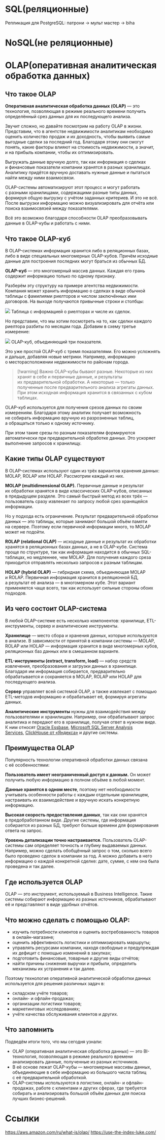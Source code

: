# SQL(реляционные)
Репликация для PostgreSQL: патрони -> мульт мастер -> biha

# NoSQL(не реляционные)


# OLAP(оперативная аналитическая обработка данных)

## Что такое OLAP

**Оперативная аналитическая обработка данных (OLAP)** — это технология, позволяющая в режиме реального времени получить определённый срез данных для их последующего анализа.

Звучит сложно, но давайте посмотрим на работу OLAP в жизни. Представим, что в агентстве недвижимости аналитикам необходимо оценить количество продаж и их доходность, чтобы выявить самые выгодные сделки за последний год. Благодаря этому они смогут понять, какие факторы влияют на стоимость недвижимости, а значит, и на прибыль компании, чтобы их оптимизировать.

Выгружать данные вручную долго, так как информация о сделках и финансовые показатели компании хранятся в разных хранилищах. Аналитику придётся вручную доставать нужные данные и пытаться найти между ними взаимосвязи.

OLAP-системы автоматизируют этот процесс и могут работать с разными хранилищами, содержащими разные типы данных, формируя общую выгрузку с учётом заданных критериев. И это не всё. После выгрузки информацию можно визуализировать для отчёта или поиска взаимосвязей между показателями.

Всё это возможно благодаря способности OLAP преобразовывать данные в OLAP-кубы и работать с ними.

## Что такое OLAP-куб

В OLAP-системах информация хранится либо в реляционных базах, либо в виде специальных многомерных OLAP-кубов. Причём исходные данные для построения последних могут браться из обычных БД.

**OLAP-куб** — это многомерный массив данных. Каждая его грань содержит информацию только по одному признаку.

Разберём эту структуру на примере агентства недвижимости. Компания может хранить информацию о сделках в виде обычной таблицы с фамилиями риелторов и числом заключённых ими договоров. На выходе получаются привычные строки и столбцы:

![](https://skillbox.ru/upload/setka_images/11511626022024_accf102caaa970ce65d217b9ae9a8e9a57caa67c.jpg)
Таблица с информацией о риелторах и числе их сделок.  

Но представим, что мы хотим посмотреть на то, как сделки каждого риелтора разбиты по месяцам года. Добавим в схему третье измерение:

![](https://skillbox.ru/upload/setka_images/11511626022024_278cadb5c5a600fd354bbb4a32acf34407bf98f0.png)
OLAP-куб, объединяющий три показателя.  

Это уже простой OLAP-куб с тремя показателями. Его можно усложнять и дальше, добавляя новые метрики. Например, информацию о месторасположении недвижимости по районам города.

> [!warning] Важно
> OLAP-кубы бывают разные. Некоторые из них хранят в себе и первичные данные, и результаты их предварительной обработки. А некоторые — только полученные после предварительного анализа агрегаты данных. При этом исходная информация хранится в связанных с кубом таблицах.

OLAP-куб используется для получения срезов данных по своим измерениям. Благодаря этому аналитик получает возможность не собирать информацию вручную из разрозненных таблиц, а обращаться только к одному источнику.

При этом такие срезы по разным показателям формируются автоматически при предварительной обработке данных. Это ускоряет выполнение запросов к хранилищу.

## Какие типы OLAP существуют

В OLAP-системах используют один из трёх вариантов хранения данных: MOLAP, ROLAP или HOLAP. Рассмотрим каждый из них.

**MOLAP (multidimensional OLAP).** Первичные данные и результат их обработки хранятся в виде классических OLAP-кубов, описанных в предыдущем разделе. Это самый быстрый метод из всех трёх — пользователь сразу извлекает по запросу любой срез хранящейся информации.

Но у подхода есть ограничение. Результат предварительной обработки данных — это таблицы, которые занимают большой объём памяти на сервере. Поэтому если первичной информации много, то MOLAP может не подойти.

**ROLAP (relational OLAP)** — исходные данные и результат их обработки хранятся в реляционных базах данных, а не в OLAP-кубе. Система проще по структуре, так как информация находится в обычных SQL-таблицах, но медленнее, чем MOLAP. Для получения каждого среза приходится отправлять несколько запросов к разным таблицам.

**HOLAP (hybrid OLAP)** — гибридная схема, объединяющая MOLAP и ROLAP. Первичная информация хранится в реляционной БД, а результат её анализа — в многомерном кубе. Этот вариант применяется чаще всего, так как использует сильные стороны обоих подходов.

## Из чего состоит OLAP-система

В любой OLAP-системе есть несколько компонентов: хранилище, ETL-инструменты, сервер и аналитические инструменты.

**Хранилище** — место сбора и хранения данных, которые используются в анализе. В зависимости от принятой в компании системы — MOLAP, ROLAP или HOLAP — информация хранится в виде многомерных кубов, реляционных баз данных или в смешанном варианте.

**ETL-инструменты (extract, transform, load)** — набор средств извлечения, преобразования и загрузки данных в хранилище. Благодаря им информация собирается, предварительно обрабатывается и сохраняется в MOLAP, ROLAP или HOLAP для последующего анализа.

**Сервер** управляет всей системой OLAP, а также извлекает с помощью ETL-методов информацию и обрабатывает её, формируя агрегаты данных.

**Аналитические инструменты** нужны для взаимодействия между пользователями и хранилищем. Например, они обрабатывают запрос аналитика и передают его в хранилище, получая ответ в нужном виде. К ним относят [Oracle Essbase](https://www.oracle.com/cis/business-analytics/essbase.html), [Microsoft SQL Server Analysis Services](https://learn.microsoft.com/ru-ru/analysis-services/analysis-services-overview?view=asallproducts-allversions), [ClickHouse от «Яндекса»](https://yandex.ru/dev/clickhouse/) и другие системы.

## Преимущества OLAP

Популярность технологии оперативной обработки данных связана с её особенностями:

**Пользователь имеет неограниченный доступ к данным.** Он может получить любую информацию в полном объёме в любой момент.

**Данные хранятся в одном месте**, поэтому нет необходимости учитывать особенности работы с каждым отдельным хранилищем, настраивать их взаимодействие и вручную искать конкретную информацию.

**Высокая скорость предоставления данных**, так как они хранятся в предобработанном виде. Другие системы, где информация собирается из разных БД, требуют больше времени для формирования ответа на запрос.

**Уровень детализации точно настраивается.** Пользователь OLAP-системы сам определяет точность и глубину выдаваемых данных. Например, можно сделать обобщённый запрос о том, сколько всего было проведено сделок в компании за год. А можно добавить в него информацию о каждой конкретной сделке: дате, сумме, с кем она была проведена и так далее.

## Где используется OLAP

OLAP — это инструмент, используемый в Business Intelligence. Такие системы собирают информацию из разных источников, обрабатывают её и представляют в виде удобных отчётов.

## Что можно сделать с помощью OLAP:
- изучить потребности клиентов и оценить востребованность товаров в онлайн-магазине;
- оценить эффективность логистики и оптимизировать маршруты;
- управлять ресурсами компании, находя свободные и предупреждая их дефицит с помощью изменений в закупках;
- подготовить финансовые, товарные и другие виды отчётов;
- найти причины снижения выручки и прибыли, определить механизмы их устранения и так далее.

Поэтому технология оперативной аналитической обработки данных используется для решения различных задач в:

- складском учёте товаров;
- онлайн- и офлайн-продажах;
- организации логистики товаров;
- маркетинговых исследованиях;
- учёте качества обслуживания клиентов и других.

## Что запомнить

Подведём итоги того, что мы сегодня узнали:

- OLAP (оперативная аналитическая обработка данных) — это BI-технология, позволяющая в режиме реального времени анализировать данные, полученные из разных источников.
- В её основе лежат OLAP-кубы — многомерные массивы данных, объединяющие в себе информацию из большого числа таблиц с её предварительной обработкой.
- OLAP-системы используются в логистике, онлайн- и офлайн-продажах, работе с клиентами и других сферах, где требуется собирать и анализировать большой объём данных для поиска лучших бизнес-решений.
# Ссылки
https://aws.amazon.com/ru/what-is/olap/
https://use-the-index-luke.com/
